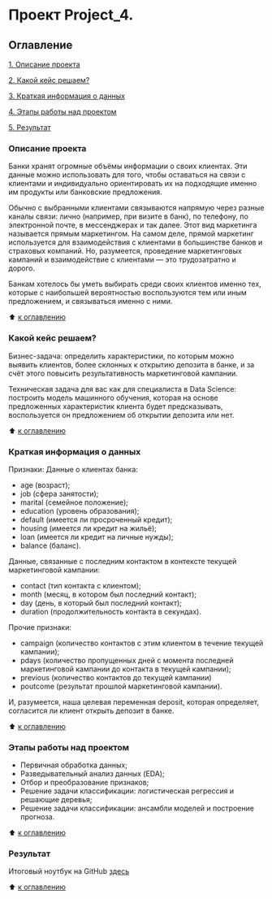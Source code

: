 # Проект Project_4. 

## Оглавление

[1. Описание проекта](https://github.com/LNarnia/new_DS/tree/main/Skillfactory/project_4#Описание-проекта)

[2. Какой кейс решаем?](https://github.com/LNarnia/new_DS/tree/main/Skillfactory/project_4#Какой-кейс-решаем?)

[3. Краткая информация о данных](https://github.com/LNarnia/new_DS/tree/main/Skillfactory/project_4#Краткая-информация-о-данных)

[4. Этапы работы над проектом](https://github.com/LNarnia/new_DS/tree/main/Skillfactory/project_4#Этапы-работы-над-проектом)

[5. Результат](https://github.com/LNarnia/new_DS/tree/main/Skillfactory/project_4#Результат)

### Описание проекта
Банки хранят огромные объёмы информации о своих клиентах. Эти данные можно использовать для того, чтобы оставаться на связи с клиентами и индивидуально ориентировать их на подходящие именно им продукты или банковские предложения.

Обычно с выбранными клиентами связываются напрямую через разные каналы связи: лично (например, при визите в банк), по телефону, по электронной почте, в мессенджерах и так далее. Этот вид маркетинга называется прямым маркетингом. На самом деле, прямой маркетинг используется для взаимодействия с клиентами в большинстве банков и страховых компаний. Но, разумеется, проведение маркетинговых кампаний и взаимодействие с клиентами — это трудозатратно и дорого.

Банкам хотелось бы уметь выбирать среди своих клиентов именно тех, которые с наибольшей вероятностью воспользуются тем или иным предложением, и связываться именно с ними.

:arrow_up: [к оглавлению](https://github.com/LNarnia/new_DS/tree/main/Skillfactory/project_4#Оглавление)

### Какой кейс решаем?
Бизнес-задача: определить характеристики, по которым можно выявить клиентов, более склонных к открытию депозита в банке, и за счёт этого повысить результативность маркетинговой кампании.

Техническая задача для вас как для специалиста в Data Science: построить модель машинного обучения, которая на основе предложенных характеристик клиента будет предсказывать, воспользуется он предложением об открытии депозита или нет.

:arrow_up: [к оглавлению](https://github.com/LNarnia/new_DS/tree/main/Skillfactory/project_4#Оглавление)

### Краткая информация о данных

Признаки:
Данные о клиентах банка:
- age (возраст);
- job (сфера занятости);
- marital (семейное положение);
- education (уровень образования);
- default (имеется ли просроченный кредит);
- housing (имеется ли кредит на жильё);
- loan (имеется ли кредит на личные нужды);
- balance (баланс).

Данные, связанные с последним контактом в контексте текущей маркетинговой кампании:
- contact (тип контакта с клиентом);
- month (месяц, в котором был последний контакт);
- day (день, в который был последний контакт);
- duration (продолжительность контакта в секундах).

Прочие признаки:
- campaign (количество контактов с этим клиентом в течение текущей кампании);
- pdays (количество пропущенных дней с момента последней маркетинговой кампании до контакта в текущей кампании);
- previous (количество контактов до текущей кампании)
- poutcome (результат прошлой маркетинговой кампании).

И, разумеется, наша целевая переменная deposit, которая определяет, согласится ли клиент открыть депозит в банке.

:arrow_up: [к оглавлению](https://github.com/LNarnia/new_DS/tree/main/Skillfactory/project_4#Оглавление)

### Этапы работы над проектом
- Первичная обработка данных;
- Разведывательный анализ данных (EDA);
- Отбор и преобразование признаков;
- Решение задачи классификации: логистическая регрессия и решающие деревья;
- Решение задачи классификации: ансамбли моделей и построение прогноза.

:arrow_up: [к оглавлению](https://github.com/LNarnia/new_DS/tree/main/Skillfactory/project_4#Оглавление)

### Результат

Итоговый ноутбук на GitHub [здесь](https://github.com/LNarnia/new_DS/blob/main/Skillfactory/project_4/Project_4_ML.ipynb)


:arrow_up: [к оглавлению](https://github.com/LNarnia/new_DS/tree/main/Skillfactory/project_4#Оглавление)
